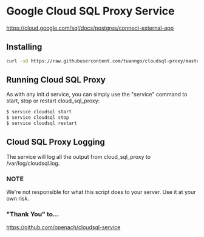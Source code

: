 # Google Cloud SQL Proxy Service

https://cloud.google.com/sql/docs/postgres/connect-external-app

## Installing

```sh
curl -sO https://raw.githubusercontent.com/tuanngo/cloudsql-proxy/master/install && bash install
```


## Running Cloud SQL Proxy
As with any init.d service, you can simply use the "service" command to start, stop or restart cloud_sql_proxy:
```sh
$ service cloudsql start
$ service cloudsql stop
$ service cloudsql restart
```

## Cloud SQL Proxy Logging
The service will log all the output from cloud_sql_proxy to /var/log/cloudsql.log.

### NOTE 
We're not responsible for what this script does to your server.  Use it at your own risk.

### "Thank You" to...
https://github.com/openach/cloudsql-service






